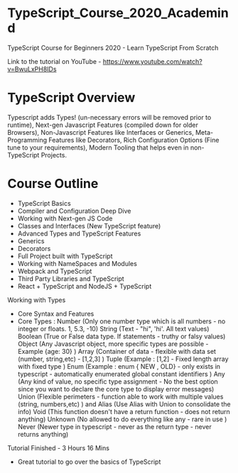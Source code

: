 # TypeScript_Course_2020_Academind

TypeScript Course for Beginners 2020 - Learn TypeScript From Scratch

Link to the tutorial on YouTube - https://www.youtube.com/watch?v=BwuLxPH8IDs

# TypeScript Overview

Typescript adds Types! (un-necessary errors will be removed prior to runtime), Next-gen Javascript Features (compiled down for older Browsers), Non-Javascript Features like Interfaces or Generics, Meta-Programming Features like Decorators, Rich Configuration Options (Fine tune to your requirements), Modern Tooling that helps even in non-TypeScript Projects.

# Course Outline

- TypeScript Basics
- Compiler and Configuration Deep Dive
- Working with Next-gen JS Code
- Classes and Interfaces (New TypeScript feature)
- Advanced Types and TypeScript Features
- Generics
- Decorators
- Full Project built with TypeScript
- Working with NameSpaces and Modules
- Webpack and TypeScript
- Third Party Libraries and TypeScript
- React + TypeScript and NodeJS + TypeScript

Working with Types

- Core Syntax and Features
- Core Types :
  Number (Only one number type which is all numbers - no integer or floats. 1, 5.3, -10)
  String (Text - "hi", 'hi'. All text values)
  Boolean (True or False data type. If statements - truthy or falsy values)
  Object (Any Javascript object, more specific types are possible - Example {age: 30} )
  Array (Container of data - flexible with data set (number, string,etc) - [1,2,3] )
  Tuple (Example : [1,2] - Fixed length array with fixed type )
  Enum (Example : enum { NEW , OLD} - only exists in typescript - automatically enumerated global constant identifiers )
  Any (Any kind of value, no specific type assignment - No the best option since you want to declare the core type to display error messages)
  Union (Flexible perimeters - function able to work with multiple values (string, numbers,etc) ) and Alias (Use Alias with Union to consolidate the info)
  Void (This function doesn't have a return function - does not return anything)
  Unknown (No allowed to do everything like any - rare in use )
  Never (Newer type in typescript - never as the return type - never returns anything)

Tutorial Finished - 3 Hours 16 Mins

- Great tutorial to go over the basics of TypeScript
